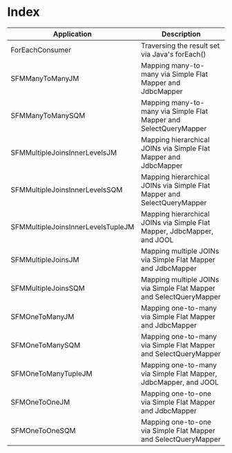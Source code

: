 # Index

| Application                        | Description
| -----------------------------------|-------------------------------------------------------------------------|
| ForEachConsumer                    | Traversing the result set via Java's forEach()                          | 
| SFMManyToManyJM                    | Mapping many-to-many via Simple Flat Mapper and JdbcMapper              |
| SFMManyToManySQM                   | Mapping many-to-many via Simple Flat Mapper and SelectQueryMapper       |
| SFMMultipleJoinsInnerLevelsJM      | Mapping hierarchical JOINs via Simple Flat Mapper and JdbcMapper        | 
| SFMMultipleJoinsInnerLevelsSQM     | Mapping hierarchical JOINs via Simple Flat Mapper and SelectQueryMapper | 
| SFMMultipleJoinsInnerLevelsTupleJM | Mapping hierarchical JOINs via Simple Flat Mapper, JdbcMapper, and JOOL |
| SFMMultipleJoinsJM                 | Mapping multiple JOINs via Simple Flat Mapper and JdbcMapper            |
| SFMMultipleJoinsSQM                | Mapping multiple JOINs via Simple Flat Mapper and SelectQueryMapper     |
| SFMOneToManyJM                     | Mapping one-to-many via Simple Flat Mapper and JdbcMapper               |
| SFMOneToManySQM                    | Mapping one-to-many via Simple Flat Mapper and SelectQueryMapper        |
| SFMOneToManyTupleJM                | Mapping one-to-many via Simple Flat Mapper, JdbcMapper, and JOOL        |
| SFMOneToOneJM                      | Mapping one-to-one via Simple Flat Mapper and JdbcMapper                |
| SFMOneToOneSQM                     | Mapping one-to-one via Simple Flat Mapper and SelectQueryMapper         |